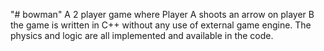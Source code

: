 "# bowman" 
A 2 player game where Player A shoots an arrow on player B
the game is written in C++ without any use of external game engine. The physics and logic are all implemented and available in the code.
